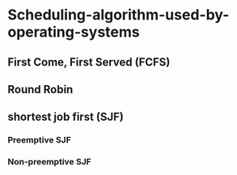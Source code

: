 # Scheduling-algorithm-used-by-operating-systems
## First Come, First Served (FCFS)
## Round Robin
## shortest job first (SJF)
### Preemptive SJF
### Non-preemptive SJF
